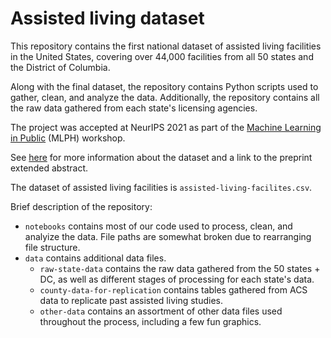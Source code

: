 # Assisted living dataset

This repository contains the first national dataset of assisted living facilities in the United States, covering over 44,000 facilities from all 50 states and the District of Columbia.

Along with the final dataset, the repository contains Python scripts used to gather, clean, and analyze the data. Additionally, the repository contains all the raw data gathered from each state's licensing agencies.

The project was accepted at NeurIPS 2021 as part of the [Machine Learning in Public](https://sites.google.com/nyu.edu/mlph2021/home) (MLPH) workshop.

See [here](https://onefact.org/assisted-living) for more information about the dataset and a link to the preprint extended abstract.

The dataset of assisted living facilities is `assisted-living-facilites.csv`.

Brief description of the repository:
- `notebooks` contains most of our code used to process, clean, and analyize the data. File paths are somewhat broken due to rearranging file structure.
- `data` contains additional data files. 
  -  `raw-state-data` contains the raw data gathered from the 50 states + DC, as well as different stages of processing for each state's data.
  - `county-data-for-replication` contains tables gathered from ACS data to replicate past assisted living studies.
  - `other-data` contains an assortment of other data files used throughout the process, including a few fun graphics.
